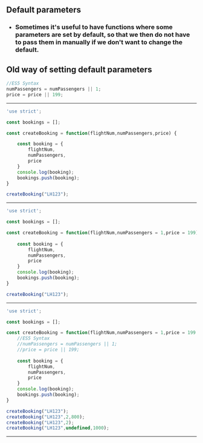 ## Default parameters

* ### Sometimes it's useful to have functions where some parameters are set by default, so that we then do not have to pass them in manually if we don't want to change the default.


## Old way of setting default parameters
```javascript
//ES5 Syntax
numPassengers = numPassengers || 1;
price = price || 199;
```
---

```Javascript
'use strict';

const bookings = [];

const createBooking = function(flightNum,numPassengers,price) {

    const booking = {
        flightNum,
        numPassengers,
        price
    }
    console.log(booking);
    bookings.push(booking);
}

createBooking("LH123");
```
---
```Javascript
'use strict';

const bookings = [];

const createBooking = function(flightNum,numPassengers = 1,price = 199) {
    
    const booking = {
        flightNum,
        numPassengers,
        price
    }
    console.log(booking);
    bookings.push(booking);
}

createBooking("LH123");
```
---
```Javascript
'use strict';

const bookings = [];

const createBooking = function(flightNum,numPassengers = 1,price = 199 * numPassengers) {
    //ES5 Syntax
    //numPassengers = numPassengers || 1;
    //price = price || 199;
    
    const booking = {
        flightNum,
        numPassengers,
        price
    }
    console.log(booking);
    bookings.push(booking);
}

createBooking("LH123");
createBooking("LH123",2,800);
createBooking("LH123",2);
createBooking("LH123",undefined,1000);
```
---
